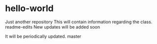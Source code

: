 # hello-world
Just another repository
This will contain information regarding the class.
readme-edits
New updates will be added soon

It will be periodically updated.
master
